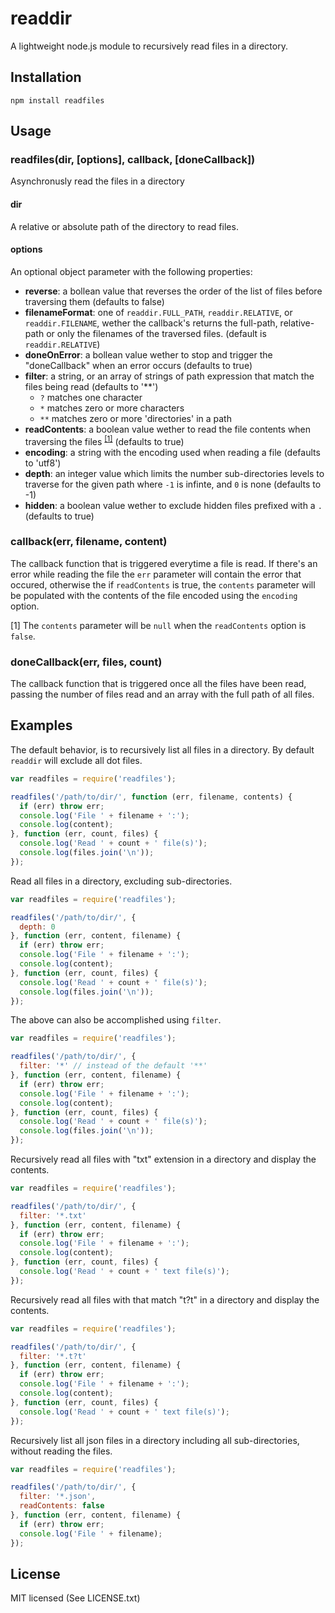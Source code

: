 # readdir
A lightweight node.js module to recursively read files in a directory.

## Installation

    npm install readfiles

## Usage

### readfiles(dir, [options], callback, [doneCallback])
Asynchronusly read the files in a directory

#### dir
A relative or absolute path of the directory to read files.

#### options

An optional object parameter with the following properties:

* **reverse**: a bollean value that reverses the order of the list of files before traversing them (defaults to false)
* **filenameFormat**: one of `readdir.FULL_PATH`, `readdir.RELATIVE`, or `readdir.FILENAME`, wether the callback's returns the full-path, relative-path or only the filenames of the traversed files. (default is `readdir.RELATIVE`)
* **doneOnError**: a bollean value wether to stop and trigger the "doneCallback" when an error occurs (defaults to true)
* **filter**: a string, or an array of strings of path expression that match the files being read (defaults to '**')
  * `?` matches one character
  * `*` matches zero or more characters
  * `**` matches zero or more 'directories' in a path
* **readContents**: a boolean value wether to read the file contents when traversing the files <sup>[\[1\]](#read-files)</sup> (defaults to true)
* **encoding**: a string with the encoding used when reading a file (defaults to 'utf8')
* **depth**: an integer value which limits the number sub-directories levels to traverse for the given path where `-1` is infinte, and `0` is none (defaults to -1)
* **hidden**: a boolean value wether to exclude hidden files prefixed with a `.` (defaults to true)


### callback(err, filename, content)

The callback function that is triggered everytime a file is read. If there's an error while reading the file the `err` parameter will contain the error that occured, otherwise the if `readContents` is true, the `contents` parameter will be populated with the contents of the file encoded using the `encoding` option.

<span id="read-files">[1]</span> The `contents` parameter will be `null` when the `readContents` option is `false`.

### doneCallback(err, files, count)

The callback function that is triggered once all the files have been read, passing the number of files read and an array with the full path of all files.

## Examples

The default behavior, is to recursively list all files in a directory. By default `readdir` will exclude all dot files.

```javascript
var readfiles = require('readfiles');

readfiles('/path/to/dir/', function (err, filename, contents) {
  if (err) throw err;
  console.log('File ' + filename + ':');
  console.log(content);
}, function (err, count, files) {
  console.log('Read ' + count + ' file(s)');
  console.log(files.join('\n'));
});
```

Read all files in a directory, excluding sub-directories.

```javascript
var readfiles = require('readfiles');

readfiles('/path/to/dir/', {
  depth: 0
}, function (err, content, filename) {
  if (err) throw err;
  console.log('File ' + filename + ':');
  console.log(content);
}, function (err, count, files) {
  console.log('Read ' + count + ' file(s)');
  console.log(files.join('\n'));
});
```

The above can also be accomplished using `filter`.

```javascript
var readfiles = require('readfiles');

readfiles('/path/to/dir/', {
  filter: '*' // instead of the default '**'
}, function (err, content, filename) {
  if (err) throw err;
  console.log('File ' + filename + ':');
  console.log(content);
}, function (err, count, files) {
  console.log('Read ' + count + ' file(s)');
  console.log(files.join('\n'));
});
```

Recursively read all files with "txt" extension in a directory and display the contents.

```javascript
var readfiles = require('readfiles');

readfiles('/path/to/dir/', {
  filter: '*.txt'
}, function (err, content, filename) {
  if (err) throw err;
  console.log('File ' + filename + ':');
  console.log(content);
}, function (err, count, files) {
  console.log('Read ' + count + ' text file(s)');
});

```

Recursively read all files with that match "t?t" in a directory and display the contents.

```javascript
var readfiles = require('readfiles');

readfiles('/path/to/dir/', {
  filter: '*.t?t'
}, function (err, content, filename) {
  if (err) throw err;
  console.log('File ' + filename + ':');
  console.log(content);
}, function (err, count, files) {
  console.log('Read ' + count + ' text file(s)');
});

```

Recursively list all json files in a directory including all sub-directories, without reading the files.

```javascript
var readfiles = require('readfiles');

readfiles('/path/to/dir/', {
  filter: '*.json',
  readContents: false
}, function (err, content, filename) {
  if (err) throw err;
  console.log('File ' + filename);
});

```

## License
MIT licensed (See LICENSE.txt)
